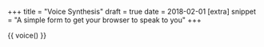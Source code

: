 +++
title = "Voice Synthesis"
draft = true
date = 2018-02-01
[extra]
snippet = "A simple form to get your browser to speak to you"
+++

{{ voice() }}
